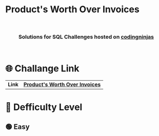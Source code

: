 # Product's Worth Over Invoices

  <br>
<div align="center">

  <h3>Solutions for SQL Challenges hosted on <a href="https://www.codingninjas.com/codestudio/problems">codingninjas</a></h3>
 
</div>
 <br>

# 🌐 Challange Link

|||
|---|---|
| **Link** | **<a href="https://www.codingninjas.com/codestudio/problems/product-s-worth-over-invoices_2188792">Product's Worth Over Invoices<a>** |

# 🎯 Defficulty Level

  <h2> 🟢 Easy </h2>
